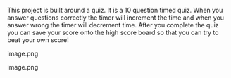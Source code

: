 This project is built around a quiz. It is a 10 question timed quiz. When you answer questions correctly the timer will increment the time and when you answer wrong the timer will decrement time. After you complete the quiz you can save your score onto the high score board so that you can try to beat your own score!

image.png


image.png